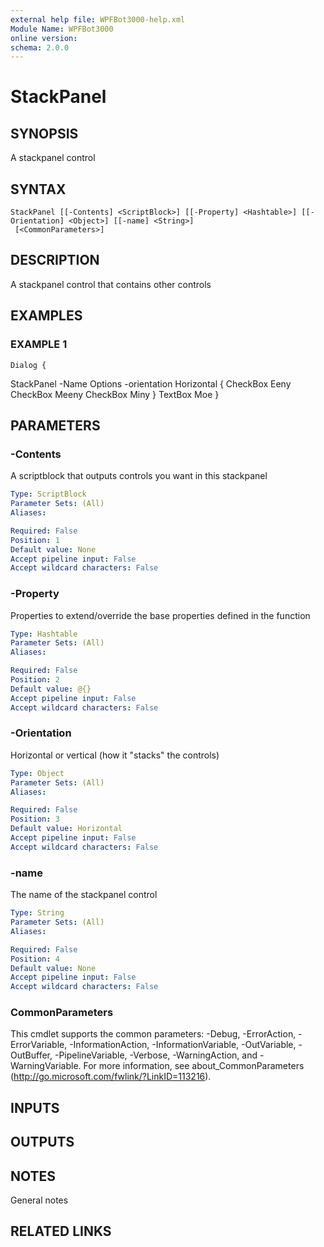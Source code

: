 ```yaml
---
external help file: WPFBot3000-help.xml
Module Name: WPFBot3000
online version:
schema: 2.0.0
---
```


# StackPanel

## SYNOPSIS
A stackpanel control

## SYNTAX

```
StackPanel [[-Contents] <ScriptBlock>] [[-Property] <Hashtable>] [[-Orientation] <Object>] [[-name] <String>]
 [<CommonParameters>]
```

## DESCRIPTION
A stackpanel control that contains other controls

## EXAMPLES

### EXAMPLE 1
```
Dialog {
```

StackPanel -Name Options -orientation Horizontal {
       CheckBox Eeny
       CheckBox Meeny
       CheckBox Miny
    }
    TextBox Moe
}

## PARAMETERS

### -Contents
A scriptblock that outputs controls you want in this stackpanel

```yaml
Type: ScriptBlock
Parameter Sets: (All)
Aliases:

Required: False
Position: 1
Default value: None
Accept pipeline input: False
Accept wildcard characters: False
```

### -Property
Properties to extend/override the base properties defined in the function

```yaml
Type: Hashtable
Parameter Sets: (All)
Aliases:

Required: False
Position: 2
Default value: @{}
Accept pipeline input: False
Accept wildcard characters: False
```

### -Orientation
Horizontal or vertical (how it "stacks" the controls)

```yaml
Type: Object
Parameter Sets: (All)
Aliases:

Required: False
Position: 3
Default value: Horizontal
Accept pipeline input: False
Accept wildcard characters: False
```

### -name
The name of the stackpanel control

```yaml
Type: String
Parameter Sets: (All)
Aliases:

Required: False
Position: 4
Default value: None
Accept pipeline input: False
Accept wildcard characters: False
```

### CommonParameters
This cmdlet supports the common parameters: -Debug, -ErrorAction, -ErrorVariable, -InformationAction, -InformationVariable, -OutVariable, -OutBuffer, -PipelineVariable, -Verbose, -WarningAction, and -WarningVariable.
For more information, see about_CommonParameters (http://go.microsoft.com/fwlink/?LinkID=113216).

## INPUTS

## OUTPUTS

## NOTES
General notes

## RELATED LINKS
